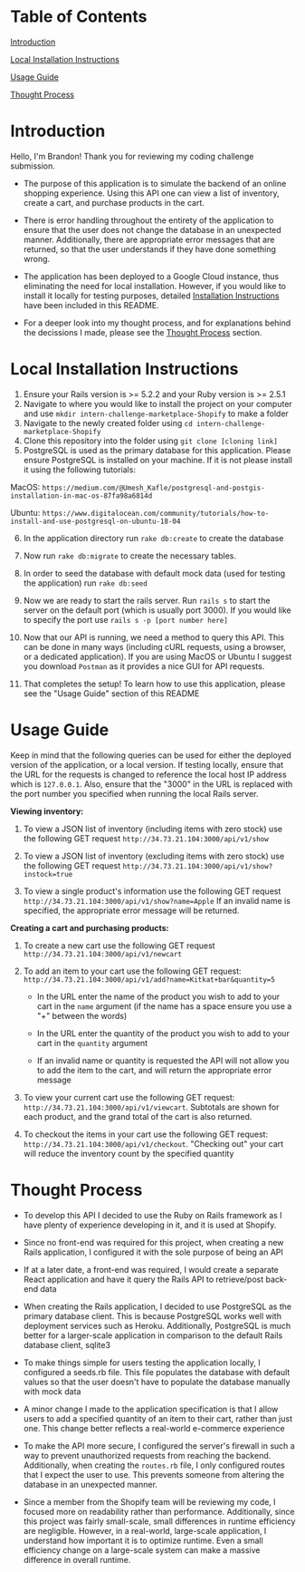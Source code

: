 # Table of Contents



[Introduction](https://github.com/brandonaf/intern-challenge-marketplace-Shopify/blob/master/README.md#introduction)

[Local Installation Instructions](https://github.com/brandonaf/intern-challenge-marketplace-Shopify#installation-instructions)

[Usage Guide](https://github.com/brandonaf/intern-challenge-marketplace-Shopify#usage-guide)

[Thought Process](https://github.com/brandonaf/intern-challenge-marketplace-Shopify#thought-process)

# Introduction
Hello, I'm Brandon! Thank you for reviewing my coding challenge submission. 

- The purpose of this application is to simulate the backend of an online shopping experience. Using this API one can view a list of inventory, create a cart, and purchase products in the cart.

- There is error handling throughout the entirety of the application to ensure that the user does not change the database in an unexpected manner. Additionally, there are appropriate error messages that are returned, so that the user understands if they have done something wrong.  

- The application has been deployed to a Google Cloud instance, thus eliminating the need for local installation. However, if you would like to install it locally for testing purposes, detailed  [Installation Instructions](https://github.com/brandonaf/intern-challenge-marketplace-Shopify#installation-instructions) have been included in this README.

- For a deeper look into my thought process, and for explanations behind the decissions I made, please see the [Thought Process](https://github.com/brandonaf/intern-challenge-marketplace-Shopify#thought-process) section. 



# Local Installation Instructions

1. Ensure your Rails version is >= 5.2.2 and your Ruby version is >= 2.5.1
2. Navigate to where you would like to install the project on your computer and use `mkdir intern-challenge-marketplace-Shopify` to make a folder
3. Navigate to the newly created folder using `cd intern-challenge-marketplace-Shopify`
4. Clone this repository into the folder using `git clone [cloning link]`
5. PostgreSQL is used as the primary database for this application. Please ensure PostgreSQL is installed on your machine. If it is not please install it using the following tutorials:

MacOS: `https://medium.com/@Umesh_Kafle/postgresql-and-postgis-installation-in-mac-os-87fa98a6814d`

Ubuntu: `https://www.digitalocean.com/community/tutorials/how-to-install-and-use-postgresql-on-ubuntu-18-04`

6. In the application directory run `rake db:create` to create the database

7. Now run `rake db:migrate` to create the necessary tables. 

8. In order to seed the database with default mock data (used for testing the application) run `rake db:seed`

9. Now we are ready to start the rails server. Run `rails s` to start the server on the default port (which is usually port 3000). If you would like to specify the port use `rails s -p [port number here]`

10. Now that our API is running, we need a method to query this API. This can be done in many ways (including cURL requests, using a browser, or a dedicated application). If you are using MacOS or Ubuntu I suggest you download `Postman` as it provides a nice GUI for API requests.

11. That completes the setup! To learn how to use this application, please see the "Usage Guide" section of this README

# Usage Guide



Keep in mind that the following queries can be used for either the deployed version of the application, or a local version. If testing locally, ensure that the URL for the requests is changed to reference the local host IP address which is `127.0.0.1`. Also, ensure that the "3000" in the URL is replaced with the port number you specified when running the local Rails server. 



**Viewing inventory:**

1. To view a JSON list of inventory (including items with zero stock) use the following GET request `http://34.73.21.104:3000/api/v1/show`

2. To view a JSON list of inventory (excluding items with zero stock) use the following GET request `http://34.73.21.104:3000/api/v1/show?instock=true`

3. To view a single product's information use the following GET request `http://34.73.21.104:3000/api/v1/show?name=Apple` If an invalid name is specified, the appropriate error message will be returned.  


**Creating a cart and purchasing products:**

1. To create a new cart use the following GET request `http://34.73.21.104:3000/api/v1/newcart`

2. To add an item to your cart use the following GET request: `http://34.73.21.104:3000/api/v1/add?name=Kitkat+bar&quantity=5`
     
     - In the URL enter the name of the product you wish to add to your cart in the `name` argument (if the name has a space ensure you           use a "+" between the words)
     - In the URL enter the quantity of the product you wish to add to your cart in the `quantity` argument
     
     - If an invalid name or quantity is requested the API will not allow you to add the item to the cart, and will return the appropriate        error message
     
3. To view your current cart use the following GET request: `http://34.73.21.104:3000/api/v1/viewcart`. Subtotals are shown for each product, and the grand total of the cart is also returned. 

4. To checkout the items in your cart use the following GET request: `http://34.73.21.104:3000/api/v1/checkout`. "Checking out" your cart will reduce the inventory count by the specified quantity


# Thought Process

- To develop this API I decided to use the Ruby on Rails framework as I have plenty of experience developing in it, and it is used at     Shopify. 

- Since no front-end was required for this project, when creating a new Rails application, I configured it with the sole purpose of being  an API

- If at a later date, a front-end was required, I would create a separate React application and have it query the Rails API to            retrieve/post back-end data

- When creating the Rails application, I decided to use PostgreSQL as the primary database client. This is because PostgreSQL works well with deployment services such as Heroku. Additionally, PostgreSQL is much better for a larger-scale application in comparison to the default Rails database client, sqlite3

- To make things simple for users testing the application locally, I configured a seeds.rb file. This file populates the database with default values so that the user doesn't have to populate the database manually with mock data

- A minor change I made to the application specification is that I allow users to add a specified quantity of an item to their cart, rather than just one. This change better reflects a real-world e-commerce experience

- To make the API more secure, I configured the server's firewall in such a way to prevent unauthorized requests from reaching the backend. Additionally, when creating the `routes.rb` file, I only configured routes that I expect the user to use. This prevents someone from altering the database in an unexpected manner.  

- Since a member from the Shopify team will be reviewing my code, I focused more on readability rather than performance. Additionally, since this project was fairly small-scale, small differences in runtime efficiency are negligible. However, in a real-world, large-scale application, I understand how important it is to optimize runtime. Even a small efficiency change on a large-scale system can make a massive difference in overall runtime.
